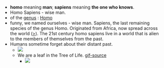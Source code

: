 - __homo__ meaning **man**; __sapiens__ meaning **the one who knows**. 
- Homo Sapiens - wise man.
- of the [genus](https://en.wikipedia.org/wiki/Genus) : [Homo](https://en.wikipedia.org/wiki/Homo)
- funny, we named ourselves - wise man. Sapiens, the last remaining species of the genus Homo. Originated from Africa, now spread across the world ([>](https://upload.wikimedia.org/wikipedia/commons/thumb/2/27/Spreading_homo_sapiens_la.svg/2880px-Spreading_homo_sapiens_la.svg.png)). The 21st century homo sapiens live in a world that is alien to the members of themselves from the past. 
- Humans sometime forget about their distant past.
    - ![](https://i.redd.it/gajebt5fp7f61.jpg)
    - We are a leaf in the Tree of Life. [gif-source](http://www.onezoom.org/life.html/)
        - ![](https://firebasestorage.googleapis.com/v0/b/firescript-577a2.appspot.com/o/imgs%2Fapp%2Fho_kepos%2FJlHB8lCGut.gif?alt=media&token=9a8fe3dc-8287-455f-be6b-9c11edff4c94)
